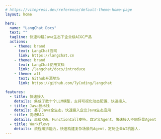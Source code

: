 ```yaml
---
# https://vitepress.dev/reference/default-theme-home-page
layout: home

hero:
  name: "LangChat Docs"
  text: ""
  tagline: 快速构建Java生态下企业级AIGC产品
  actions:
    - theme: brand
      text: LangChat官网
      link: https://langchat.cn
    - theme: brand
      text: LangChat使用文档
      link: /langchat/docs/introduce
    - theme: alt
      text: Github开源地址
      link: https://github.com/TyCoding/langchat

features:
  - title: 快速接入
    details: 集成了数十个LLM模型，支持可视化动态配置、快速接入.
  - title: Java技术栈
    details: 基于Java全生态，快速接入企业Java生态应用
  - title: 高级RAG
    details: 高级RAG、FunctionCall支持，自定义Agent，快速接入不同场景Agent
  - title: Workflows
    details: 流程编排能力，快速构建复杂场景的Agent，定制企业AI机器人.
---
```


